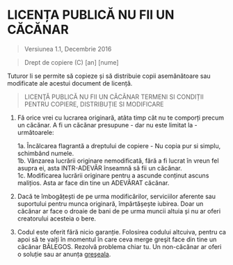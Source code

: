 # LICENȚA PUBLICĂ NU FII UN CĂCĂNAR

> Versiunea 1.1, Decembrie 2016

> Drept de copiere (C) [an] [nume]
 
Tuturor li se permite să copieze și să distribuie copii asemănătoare sau modificate ale acestui document de licență.

> LICENŢĂ PUBLICĂ NU FII UN CĂCĂNAR
> TERMENI SI CONDIȚII PENTRU COPIERE, DISTRIBUȚIE SI MODIFICARE

1. Fă orice vrei cu lucrarea originară, atâta timp cât nu te comporți precum un căcănar.
	A fi un căcănar presupune - dar nu este limitat la - următoarele:

	1a. Încălcarea flagrantă a dreptului de copiere - Nu copia pur si simplu, schimbând numele.  
	1b. Vânzarea lucrării originare nemodificată, fără a fi lucrat în vreun fel asupra ei, asta INTR-ADEVĂR înseamnă să fii un căcănar.  
	1c. Modificarea lucrării originare pentru a ascunde conținut ascuns malițios. Asta ar face din tine un ADEVĂRAT căcănar.
2. Dacă te îmbogățești de pe urma modificărilor, serviciilor aferente sau suportului pentru munca originară,
 împărtășește iubirea. Doar un căcănar ar face o droaie de bani de pe urma muncii altuia și nu ar oferi
 creatorului acesteia o bere.
 
3. Codul este oferit fără nicio garanție. Folosirea codului altcuiva, pentru ca apoi să te vaiți în momentul în care ceva merge greşit face din tine un căcănar BĂLEGOS. Rezolvă problema chiar tu. Un non-căcănar ar oferi o soluție sau ar anunța [greşeala](https://www.chiark.greenend.org.uk/~sgtatham/bugs.html).
